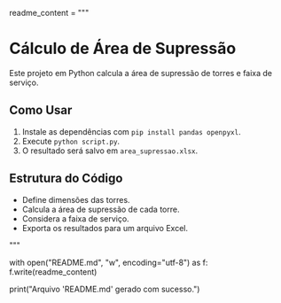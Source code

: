 readme_content = """
# Cálculo de Área de Supressão

Este projeto em Python calcula a área de supressão de torres e faixa de serviço.

## Como Usar
1. Instale as dependências com `pip install pandas openpyxl`.
2. Execute `python script.py`.
3. O resultado será salvo em `area_supressao.xlsx`.

## Estrutura do Código
- Define dimensões das torres.
- Calcula a área de supressão de cada torre.
- Considera a faixa de serviço.
- Exporta os resultados para um arquivo Excel.

"""

with open("README.md", "w", encoding="utf-8") as f:
    f.write(readme_content)

print("Arquivo 'README.md' gerado com sucesso.")
